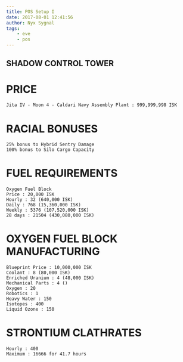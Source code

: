 ```yaml
---
title: POS Setup I
date: 2017-08-01 12:41:56
author: Nyx Sygnal
tags:
	- eve
	- pos
---
```

## SHADOW CONTROL TOWER

# PRICE
```
Jita IV - Moon 4 - Caldari Navy Assembly Plant : 999,999,998 ISK
```

# RACIAL BONUSES
```
25% bonus to Hybrid Sentry Damage
100% bonus to Silo Cargo Capacity
```

# FUEL REQUIREMENTS
```
Oxygen Fuel Block
Price : 20,000 ISK
Hourly : 32 (640,000 ISK)
Daily : 768 (15,360,000 ISK)
Weekly : 5376 (107,520,000 ISK)
28 days : 21504 (430,080,000 ISK)
```

# OXYGEN FUEL BLOCK MANUFACTURING
```
Blueprint Price : 10,000,000 ISK
Coolant : 8 (80,000 ISK)
Enriched Uranium : 4 (48,000 ISK)
Mechanical Parts : 4 ()
Oxygen : 20
Robotics : 1
Heavy Water : 150
Isotopes : 400
Liquid Ozone : 150
```

# STRONTIUM CLATHRATES
```
Hourly : 400
Maximum : 16666 for 41.7 hours
```